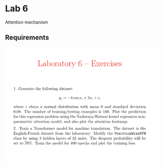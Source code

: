 # Lab 6

Attention mechanism

## Requirements
<p align="center">
    <img src="requirements.png">
</p>